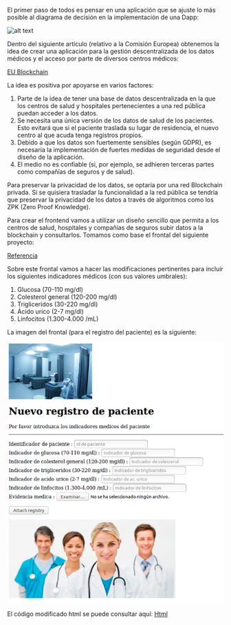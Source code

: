 El primer paso de todos es pensar en una aplicación que se ajuste lo más posible al diagrama de decisión en la implementación de una Dapp:

![alt text](https://github.com/PedroCCBlck/Dise-o-y-desarrollo/blob/master/PEC%203/diagrama%20de%20decisi%C3%B3n%20blockchain.png "Blockchain decision")

Dentro del siguiente artículo (relativo a la Comisión Europea) obtenemos la idea de crear una aplicación para la gestión descentralizada de los datos médicos y el acceso por parte de diversos centros médicos:

[EU Blockchain](https://ec.europa.eu/digital-single-market/en/blockchain-technologies)

La idea es positiva por apoyarse en varios factores:
1) Parte de la idea de tener una base de datos descentralizada en la que los centros de salud y hospitales pertenecientes a una red pública puedan acceder a los datos.
2) Se necesita una única versión de los datos de salud de los pacientes. Esto evitará que si el paciente traslada su lugar de residencia, el nuevo centro al que acuda tenga registros propios.
3) Debido a que los datos son fuertemente sensibles (según GDPR), es necesaria la implementación de fuertes medidas de seguridad desde el diseño de la aplicación.
4) El medio no es confiable (si, por ejemplo, se adhieren terceras partes como compañías de seguros y de salud).

Para preservar la privacidad de los datos, se optaría por una red Blockchain privada. Si se quisiera trasladar la funcionalidad a la red pública se tendría que preservar la privacidad de los datos a través de algoritmos como los ZPK (Zero Proof Knowledge).

Para crear el frontend vamos a utilizar un diseño sencillo que permita a los centros de salud, hospitales y compañías de seguros subir datos a la blockchain y consultarlos. Tomamos como base el frontal del siguiente proyecto:

[Referencia](https://github.com/IvanAbadzhiev/DecentralizedCarLog)

Sobre este frontal vamos a hacer las modificaciones pertinentes para incluir los siguientes indicadores médicos (con sus valores umbrales):
1) Glucosa (70-110 mg/dl)
2) Colesterol general (120-200 mg/dl)
3) Trigliceridos (30-220 mg/dl)
4) Ácido urico (2-7 mg/dl)
5) Linfocitos (1.300-4.000 /mL)

La imagen del frontal (para el registro del paciente) es la siguiente:

![alt text](https://github.com/PedroCCBlck/Dise-o-y-desarrollo/blob/master/PEC%203/Frontal%20registro%20paciente.png "Frontal registro")

El código modificado html se puede consultar aquí: [Html](https://github.com/PedroCCBlck/Dise-o-y-desarrollo/blob/master/PEC%203/Registro.html)
